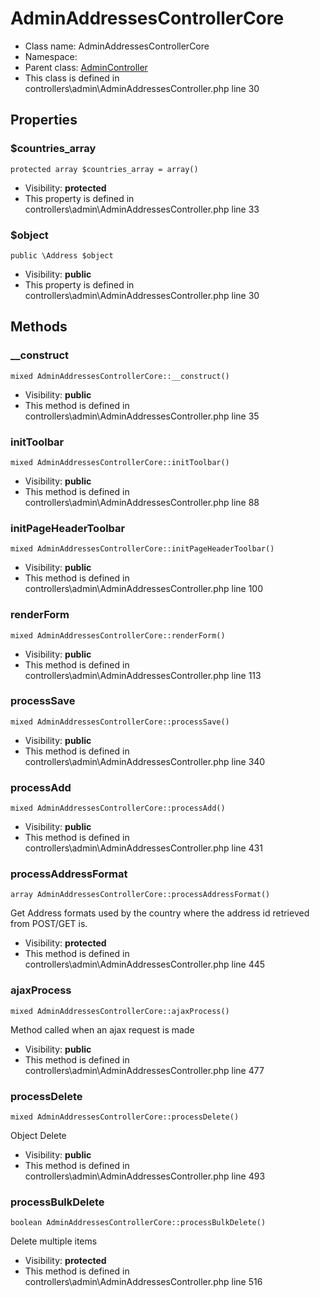 AdminAddressesControllerCore
===============






* Class name: AdminAddressesControllerCore
* Namespace: 
* Parent class: [AdminController](AdminControllerCore)
* This class is defined in controllers\admin\AdminAddressesController.php line 30





Properties
----------


### $countries_array

    protected array $countries_array = array()





* Visibility: **protected**
* This property is defined in controllers\admin\AdminAddressesController.php line 33


### $object

    public \Address $object





* Visibility: **public**
* This property is defined in controllers\admin\AdminAddressesController.php line 30


Methods
-------


### __construct

    mixed AdminAddressesControllerCore::__construct()





* Visibility: **public**
* This method is defined in controllers\admin\AdminAddressesController.php line 35




### initToolbar

    mixed AdminAddressesControllerCore::initToolbar()





* Visibility: **public**
* This method is defined in controllers\admin\AdminAddressesController.php line 88




### initPageHeaderToolbar

    mixed AdminAddressesControllerCore::initPageHeaderToolbar()





* Visibility: **public**
* This method is defined in controllers\admin\AdminAddressesController.php line 100




### renderForm

    mixed AdminAddressesControllerCore::renderForm()





* Visibility: **public**
* This method is defined in controllers\admin\AdminAddressesController.php line 113




### processSave

    mixed AdminAddressesControllerCore::processSave()





* Visibility: **public**
* This method is defined in controllers\admin\AdminAddressesController.php line 340




### processAdd

    mixed AdminAddressesControllerCore::processAdd()





* Visibility: **public**
* This method is defined in controllers\admin\AdminAddressesController.php line 431




### processAddressFormat

    array AdminAddressesControllerCore::processAddressFormat()

Get Address formats used by the country where the address id retrieved from POST/GET is.



* Visibility: **protected**
* This method is defined in controllers\admin\AdminAddressesController.php line 445




### ajaxProcess

    mixed AdminAddressesControllerCore::ajaxProcess()

Method called when an ajax request is made



* Visibility: **public**
* This method is defined in controllers\admin\AdminAddressesController.php line 477




### processDelete

    mixed AdminAddressesControllerCore::processDelete()

Object Delete



* Visibility: **public**
* This method is defined in controllers\admin\AdminAddressesController.php line 493




### processBulkDelete

    boolean AdminAddressesControllerCore::processBulkDelete()

Delete multiple items



* Visibility: **protected**
* This method is defined in controllers\admin\AdminAddressesController.php line 516



